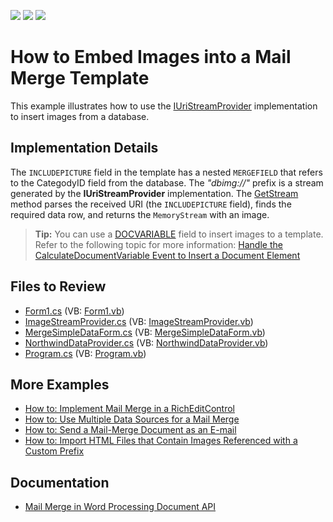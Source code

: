 <!-- default badges list -->
![](https://img.shields.io/endpoint?url=https://codecentral.devexpress.com/api/v1/VersionRange/128611472/22.2.3%2B)
[![](https://img.shields.io/badge/Open_in_DevExpress_Support_Center-FF7200?style=flat-square&logo=DevExpress&logoColor=white)](https://supportcenter.devexpress.com/ticket/details/E4164)
[![](https://img.shields.io/badge/📖_How_to_use_DevExpress_Examples-e9f6fc?style=flat-square)](https://docs.devexpress.com/GeneralInformation/403183)
<!-- default badges end -->

# How to Embed Images into a Mail Merge Template

This example illustrates how to use the [IUriStreamProvider](https://docs.devexpress.com/OfficeFileAPI/DevExpress.Office.Services.IUriStreamProvider) implementation to insert images from a database.

## Implementation Details

The `INCLUDEPICTURE` field in the template has a nested `MERGEFIELD` that refers to the CategodyID field from the database. The _"dbimg://"_ prefix is a stream generated by the **IUriStreamProvider** implementation. The [GetStream](https://docs.devexpress.com/OfficeFileAPI/DevExpress.Office.Services.IUriStreamProvider.GetStream(System.String)) method parses the received URI (the `INCLUDEPICTURE` field), finds the required data row, and returns the `MemoryStream` with an image.

>**Tip:**
> You can use a [DOCVARIABLE](https://docs.devexpress.com/OfficeFileAPI/15291/word-processing-document-api/fields/field-codes/docvariable?p=netframework) field to insert images to a template. Refer to the following topic for more information: [Handle the CalculateDocumentVariable Event to Insert a Document Element](https://docs.devexpress.com/OfficeFileAPI/15291/word-processing-document-api/fields/field-codes/docvariable#example--handle-the-calculatedocumentvariable-event-to-insert-a-document-element)

## Files to Review

* [Form1.cs](./CS/Form1.cs) (VB: [Form1.vb](./VB/Form1.vb))
* [ImageStreamProvider.cs](./CS/ImageStreamProvider.cs) (VB: [ImageStreamProvider.vb](./VB/ImageStreamProvider.vb))
* [MergeSimpleDataForm.cs](./CS/MergeSimpleDataForm.cs) (VB: [MergeSimpleDataForm.vb](./VB/MergeSimpleDataForm.vb))
* [NorthwindDataProvider.cs](./CS/NorthwindDataProvider.cs) (VB: [NorthwindDataProvider.vb](./VB/NorthwindDataProvider.vb))
* [Program.cs](./CS/Program.cs) (VB: [Program.vb](./VB/Program.vb))

## More Examples

* [How to: Implement Mail Merge in a RichEditControl](https://github.com/DevExpress-Examples/mail-merge-in-a-richeditcontrol)
* [How to: Use Multiple Data Sources for a Mail Merge](https://github.com/DevExpress-Examples/word-document-api-use-multiple-data-sources-for-mail-merge)
* [How to: Send a Mail-Merge Document as an E-mail](https://github.com/DevExpress-Examples/word-document-api-send-mail-merge-document-as-email)
* [How to: Import HTML Files that Contain Images Referenced with a Custom Prefix](https://github.com/DevExpress-Examples/how-to-import-html-files-that-contain-images-referenced-with-custom-prefix)

## Documentation

* [Mail Merge in Word Processing Document API](https://docs.devexpress.com/OfficeFileAPI/15277/word-processing-document-api/mail-merge)
